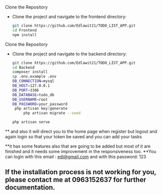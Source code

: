 Clone the Repository
   - Clone the project and navigate to the frontend directory:
     ```bash
     git clone https://github.com/Edlawit21/TODO_LIST_APP.git
     cd Frontend
     npm install
 Clone the Repository
   - Clone the project and navigate to the backend directory:
     ```bash
     git clone https://github.com/Edlawit21/TODO_LIST_APP.git
     cd Backend
     composer install
     cp .env.example .env
     DB_CONNECTION=mysql
     DB_HOST=127.0.0.1
     DB_PORT=3306
     DB_DATABASE=todo_db
     DB_USERNAME=root
     DB_PASSWORD=your_password
      php artisan key:generate
          php artisan migrate --seed
     
     php artisan serve


   ** and also it will direct you to the home page when register but logout and
     again login so that your token be saved and you can add your tasks 
     
**it has some features also that are going to be added but most of it are finished 
and it needs some improvement in the responsiveness too.
**You can login with this email : edl@gmail.com  and with this password: 123

## If the installation process is not working for you, please contact me at 0963152637 for further documentation.
